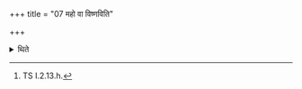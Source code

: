 +++
title = "07 महो वा विष्णविति"

+++

<details><summary>थिते</summary>

7. With maho vā viṣṇo...[^1] (the Adhvaryu) fixes up (into the ground) posts round (the carts) on all sides.  

[^1]: TS I.2.13.h.  
</details>
